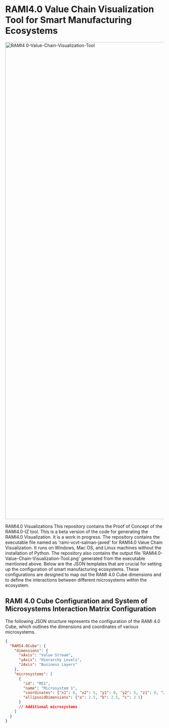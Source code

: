 # RAMI4.0 Value Chain Visualization Tool for Smart Manufacturing Ecosystems

<img width="1512" alt="RAMI4 0-Value-Chain-Visualization-Tool" src="https://github.com/javedsalman/RAMI4.0-VIZ/assets/71730474/b0ff3bcc-75cd-4b8b-afd7-e1b8ff25ebf0">

RAMI4.0 Visualizations
This repository contains the Proof of Concept of the RAMI4.0-IZ tool. 
This is a beta version of the code for generating the RAMI4.0 Visualization. It is a work in progress.
The repository contains the executable file named as 'rami-vcvt-salman-javed' for RAMI4.0 Value Chain Visualization. It runs on Windows, Mac OS, and Linux machines without the installation of Python.
The repository also contains the output file 'RAMI4.0-Value-Chain-Visualization-Tool.png' generated from the executable mentioned above.
Below are the JSON templates that are crucial for setting up the configuration of smart manufacturing ecosystems. These configurations are designed to map out the RAMI 4.0 Cube dimensions and to define the interactions between different microsystems within the ecosystem.

## RAMI 4.0 Cube Configuration and System of Microsystems Interaction Matrix Configuration


The following JSON structure represents the configuration of the RAMI 4.0 Cube, which outlines the dimensions and coordinates of various microsystems.

```json
{
  "RAMI4.0Cube": {
    "dimensions": {
      "xAxis": "Value Stream",
      "yAxis": "Hierarchy Levels",
      "zAxis": "Business Layers"
    },
    "microsystems": [
      {
        "id": "MS1",
        "name": "Microsystem 1",
        "coordinates": {"x1": 0, "x2": 5, "y1": 0, "y2": 5, "z1": 0, "z2": 5},
        "ellipsoidDimensions": {"a": 2.5, "b": 2.5, "c": 2.5}
      }
      // Additional microsystems
    ]
  }
}

